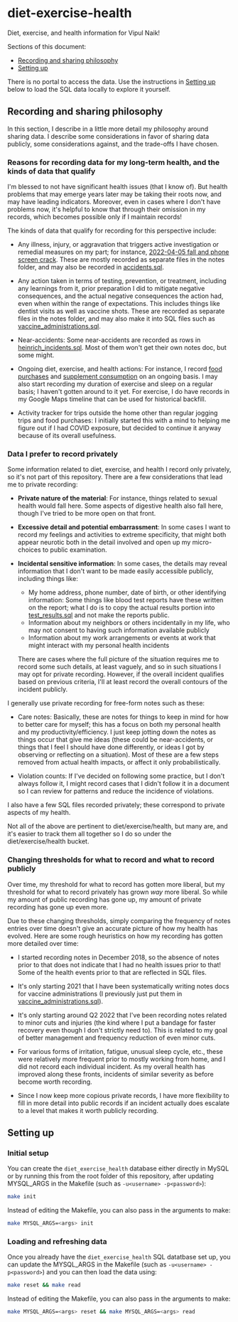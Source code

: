# diet-exercise-health

Diet, exercise, and health information for Vipul Naik!

Sections of this document:

* [Recording and sharing philosophy](#sharing-philosophy)
* [Setting up](#setting-up)

There is no portal to access the data. Use the instructions in
[Setting up](#setting-up) below to load the SQL data locally to
explore it yourself.

## Recording and sharing philosophy

In this section, I describe in a little more detail my philosophy
around sharing data. I describe some considerations in favor of
sharing data publicly, some considerations against, and the trade-offs
I have chosen.

### Reasons for recording data for my long-term health, and the kinds of data that qualify

I'm blessed to not have significant health issues (that I know
of). But health problems that may emerge years later may be taking
their roots now, and may have leading indicators. Moreover, even in
cases where I don't have problems now, it's helpful to know that
through their omission in my records, which becomes possible only if I
maintain records!

The kinds of data that qualify for recording for this perspective include:

* Any illness, injury, or aggravation that triggers active
  investigation or remedial measures on my part; for instance,
  [2022-04-05 fall and phone screen
  crack](2022-04-05-fall-and-phone-screen-crack.md). These are mostly
  recorded as separate files in the notes folder, and may also be
  recorded in [accidents.sql](sql/accidents.sql).

* Any action taken in terms of testing, prevention, or treatment,
  including any learnings from it, prior preparation I did to mitigate
  negative consequences, and the actual negative consequences the
  action had, even when within the range of expectations. This
  includes things like dentist visits as well as vaccine shots. These
  are recorded as separate files in the notes folder, and may also
  make it into SQL files such as
  [vaccine_administrations.sql](sql/vaccine_administrations.sql).

* Near-accidents: Some near-accidents are recorded as rows in
  [heinrich_incidents.sql](sql/heinrich_incidents.sql). Most of them
  won't get their own notes doc, but some might.

* Ongoing diet, exercise, and health actions: For instance, I record
  [food purchases](sql/food_purchases.sql) and [supplement
  consumption](sql/supplements.sql) on an ongoing basis. I may also
  start recording my duration of exercise and sleep on a regular
  basis; I haven't gotten around to it yet. For exercise, I do have
  records in my Google Maps timeline that can be used for historical
  backfill.

* Activity tracker for trips outside the home other than regular
  jogging trips and food purchases: I initially started this with a
  mind to helping me figure out if I had COVID exposure, but decided
  to continue it anyway because of its overall usefulness.

### Data I prefer to record privately

Some information related to diet, exercise, and health I record only
privately, so it's not part of this repository. There are a few
considerations that lead me to private recording:

* **Private nature of the material**: For instance, things related to
    sexual health would fall here. Some aspects of digestive health
    also fall here, though I've tried to be more open on that front.

* **Excessive detail and potential embarrassment**: In some cases I
    want to record my feelings and activities to extreme specificity,
    that might both appear neurotic both in the detail involved and
    open up my micro-choices to public examination.

* **Incidental sensitive information**: In some cases, the details may
    reveal information that I don't want to be made easily accessible
    publicly, including things like:

  * My home address, phone number, date of birth, or other identifying
    information: Some things like blood test reports have these
    written on the report; what I do is to copy the
    actual results portion into
    [test_results.sql](sql/test_results.sql) and not make the reports
    public.
  * Information about my neighbors or others incidentally in my life,
    who may not consent to having such information available publicly
  * Information about my work arrangements or events at work that
    might interact with my personal health incidents

  There are cases where the full picture of the situation requires me
  to record some such details, at least vaguely, and so in such
  situations I may opt for private recording. However, if the overall
  incident qualifies based on previous criteria, I'll at least record
  the overall contours of the incident publicly.

I generally use private recording for free-form notes such as these:

* Care notes: Basically, these are notes for things to keep in mind
  for how to better care for myself; this has a focus on both my
  personal health and my productivity/efficiency. I just keep jotting
  down the notes as things occur that give me ideas (these could be
  near-accidents, or things that I feel I should have done
  differently, or ideas I got by observing or reflecting on a
  situation). Most of these are a few steps removed from actual health
  impacts, or affect it only probabilistically.

* Violation counts: If I've decided on following some practice, but I
  don't always follow it, I might record cases that I didn't follow it
  in a document so I can review for patterns and reduce the incidence
  of violations.

I also have a few SQL files recorded privately; these correspond to
private aspects of my health.

Not all of the above are pertinent to diet/exercise/health, but many
are, and it's easier to track them all together so I do so under the
diet/exercise/health bucket.

### Changing thresholds for what to record and what to record publicly

Over time, my threshold for what to record has gotten more liberal,
but my threshold for what to record privately has grown *way* more
liberal. So while my amount of public recording has gone up, my amount
of private recording has gone up even more.

Due to these changing thresholds, simply comparing the frequency of
notes entries over time doesn't give an accurate picture of how my
health has evolved. Here are some rough heuristics on how my recording
has gotten more detailed over time:

* I started recording notes in December 2018, so the absence of notes
  prior to that does not indicate that I had no health issues prior to
  that! Some of the health events prior to that are reflected in SQL
  files.

* It's only starting 2021 that I have been systematically writing
  notes docs for vaccine administrations (I previously just put them
  in [vaccine_administrations.sql](sql/vaccine_administrations.sql)).

* It's only starting around Q2 2022 that I've been recording notes
  related to minor cuts and injuries (the kind where I put a bandage
  for faster recovery even though I don't strictly need to). This is
  related to my goal of better management and frequency reduction of
  even minor cuts.

* For various forms of irritation, fatigue, unusual sleep cycle, etc.,
  these were relatively more frequent prior to mostly working from
  home, and I did not record each individual incident. As my overall
  health has improved along these fronts, incidents of similar
  severity as before become worth recording.

* Since I now keep more copious private records, I have more
  flexibility to fill in more detail into public records if an
  incident actually does escalate to a level that makes it worth
  publicly recording.

## Setting up

### Initial setup

You can create the `diet_exercise_health` database either directly in
MySQL or by running this from the root folder of this repository,
after updating MYSQL_ARGS in the Makefile (such as `-u<username>
-p<password>`):

```bash
make init
```

Instead of editing the Makefile, you can also pass in the arguments to
make:

```bash
make MYSQL_ARGS=<args> init
```

### Loading and refreshing data

Once you already have the `diet_exercise_health` SQL datatbase set up,
you can update the MYSQL_ARGS in the Makefile (such as `-u<username>
-p<password>`) and you can then load the data using:

```bash
make reset && make read
```

Instead of editing the Makefile, you can also pass in the arguments to
make:

```bash
make MYSQL_ARGS=<args> reset && make MYSQL_ARGS=<args> read
```
